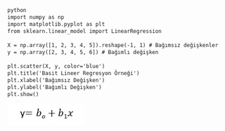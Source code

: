 ```
python
import numpy as np
import matplotlib.pyplot as plt
from sklearn.linear_model import LinearRegression

X = np.array([1, 2, 3, 4, 5]).reshape(-1, 1) # Bağımsız değişkenler
y = np.array([2, 3, 4, 5, 6]) # Bağımlı değişken

plt.scatter(X, y, color='blue')
plt.title('Basit Lineer Regresyon Örneği')
plt.xlabel('Bağımsız Değişken')
plt.ylabel('Bağımlı Değişken')
plt.show()
```
![alt text](https://github.com/azsaritas/makine_ogrenmesi/blob/main/dosyalar/reg.png?raw=true)
